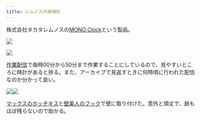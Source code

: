 ```yaml
---
title: レムノスの掛時計
---
```

株式会社タカタレムノスの[MONO Clock](https://www.amazon.co.jp/dp/B004UIT8BK)という製品。

![](https://lh3.googleusercontent.com/bnD3Ybjxgzxp184gQm9gz_r5Wr-TBdBV833Frm2eby5h9rqMkMqhuk1xz7UnJ54McCaQQaknW8WPe5QQWDA2mg6-kO7n-_puIUn0po5JwrK8DWDJnvrmXdwi1vdXaCgcVJu6CgpdKIsGo3jClmZ-M_BGaq6MiN4oNsoIl0K0YfLbpjokFcAgf6d3)

![](https://lh5.googleusercontent.com/OAaKOw2si9mmgzSGCZKZq-jNR6HXd4SrqzzBM_u4i3hKw1D9hLUcfRaFG5WDaxnCKZp6X1ofut-glYOWPgZ9FDRy-FUmIkxgGF4X995V9NGAONO_K8WKygW2xi3dJtlIJaPKSYiOjk4yALCZjbU2hYJScjEiC-b0c-GPI7jhr81LD8vSQ4mnKwgt)

[作業配信](https://www.youtube.com/channel/UC5s-KpSDGzxWPWNv94PnJHw)で毎時00分から50分まで作業することにしているので、見やすいところに時計があると捗る。また、アーカイブで見返すときに何時頃に行われた配信なのか分かって良い。

![](https://lh5.googleusercontent.com/5Bk422tAaMaLjGIeXBzX1uPaAb3ay-b1d8XfT0wpRyAYEphncAivcIeIwvj1tohggDd02sItKE72yONctYsB47Q1htqb7PR8XrlKVJH42N5tewnjtWZ8IZCegvVnwV-olAmYW5H2L-2z3AvmCZEi-qSgMoMuy0KrR03nq7CMCnjJFxIZ9u3Puzib)![](https://lh3.googleusercontent.com/9HIXKuxATarRV9gYORUGCRf66xOANnalaew1ZnL6wbBUrLkJQBXHBJMUHMOsB6lwGdQZZG0FeJ49H7ekqxf7iBtxIJ_Ux9cioF5boclHyBQxZ1AMbkQtN9Uv3tn8T5ReqCqofif_XbRdTrZNUymvc-2mc1FZvryN11BHmGRLZEFkNuYT43ySeZuk)

[マックスのホッチキス](https://www.amazon.co.jp/dp/B000O9WRWG)と[壁美人のフック](https://www.amazon.co.jp/dp/B00CU78TDG)で壁に取り付けた。意外と頑丈で、跡もほぼ残らないので助かる。
